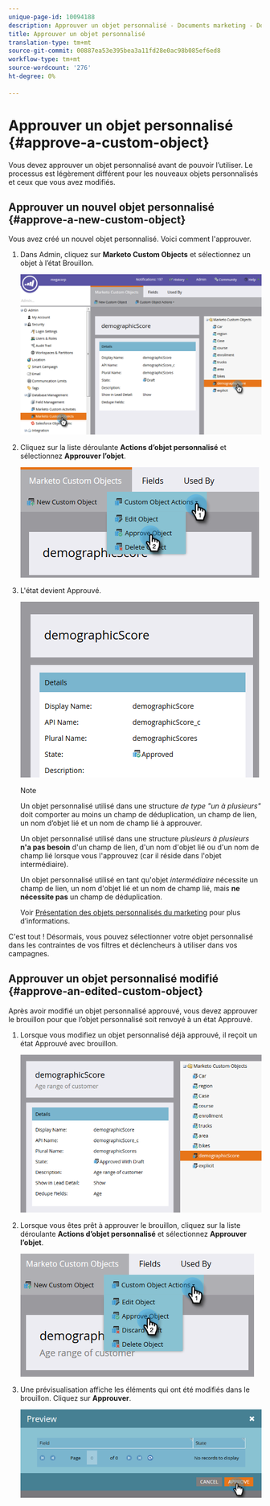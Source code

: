 ```yaml
---
unique-page-id: 10094188
description: Approuver un objet personnalisé - Documents marketing - Documentation du produit
title: Approuver un objet personnalisé
translation-type: tm+mt
source-git-commit: 00887ea53e395bea3a11fd28e0ac98b085ef6ed8
workflow-type: tm+mt
source-wordcount: '276'
ht-degree: 0%

---
```



# Approuver un objet personnalisé {#approve-a-custom-object}

Vous devez approuver un objet personnalisé avant de pouvoir l’utiliser. Le processus est légèrement différent pour les nouveaux objets personnalisés et ceux que vous avez modifiés.

## Approuver un nouvel objet personnalisé {#approve-a-new-custom-object}

Vous avez créé un nouvel objet personnalisé. Voici comment l&#39;approuver.

1. Dans Admin, cliquez sur **Marketo Custom Objects** et sélectionnez un objet à l’état Brouillon.

   ![](assets/one.png)

1. Cliquez sur la liste déroulante **Actions d’objet personnalisé** et sélectionnez **Approuver l’objet**.

   ![](assets/two.png)

1. L&#39;état devient Approuvé.

   ![](assets/three.png)

   >[!NOTE]
   >
   >Un objet personnalisé utilisé dans une structure *de type &quot;un à plusieurs&quot;* doit comporter au moins un champ de déduplication, un champ de lien, un nom d’objet lié et un nom de champ lié à approuver.
   >
   >
   >Un objet personnalisé utilisé dans une structure *plusieurs à plusieurs* **n&#39;a pas besoin** d&#39;un champ de lien, d&#39;un nom d&#39;objet lié ou d&#39;un nom de champ lié lorsque vous l&#39;approuvez (car il réside dans l&#39;objet intermédiaire).
   >
   >
   >Un objet personnalisé utilisé en tant qu&#39;objet *intermédiaire* nécessite un champ de lien, un nom d&#39;objet lié et un nom de champ lié, mais **ne nécessite pas** un champ de déduplication.
   >
   >
   >Voir [Présentation des objets personnalisés du marketing](understanding-marketo-custom-objects.md) pour plus d’informations.

C&#39;est tout ! Désormais, vous pouvez sélectionner votre objet personnalisé dans les contraintes de vos filtres et déclencheurs à utiliser dans vos campagnes.

## Approuver un objet personnalisé modifié {#approve-an-edited-custom-object}

Après avoir modifié un objet personnalisé approuvé, vous devez approuver le brouillon pour que l’objet personnalisé soit renvoyé à un état Approuvé.

1. Lorsque vous modifiez un objet personnalisé déjà approuvé, il reçoit un état Approuvé avec brouillon.

   ![](assets/four.png)

1. Lorsque vous êtes prêt à approuver le brouillon, cliquez sur la liste déroulante **Actions d’objet personnalisé** et sélectionnez **Approuver l’objet**.

   ![](assets/five-1.png)

1. Une prévisualisation affiche les éléments qui ont été modifiés dans le brouillon. Cliquez sur **Approuver**.

   ![](assets/six-1.png)

